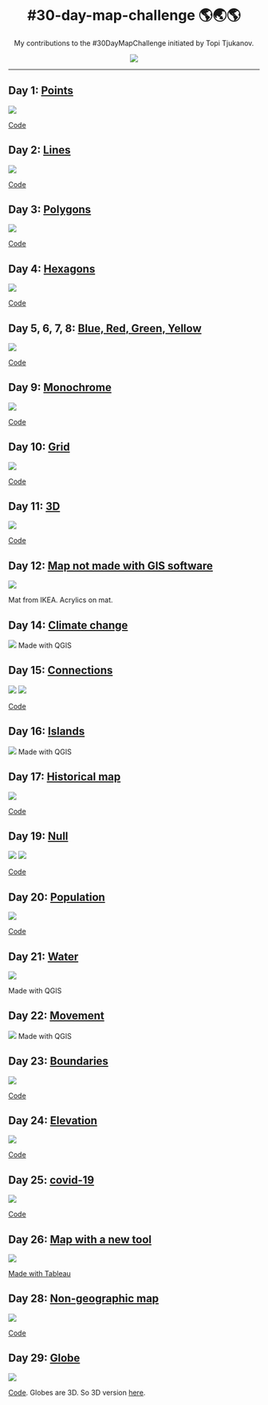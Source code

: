 <h1 align="center">
#30-day-map-challenge 🌎🌏🌎
</h1>

<div align="center">

My contributions to the #30DayMapChallenge initiated by Topi Tjukanov.

![](VIZ/map_challenge_themes_2020.jpg)

</div>

***

## Day 1: [Points](VIZ/day1_points_googlelocation.png)

![](VIZ/day1_points_googlelocation.png)

[Code](CODE/day1_points_googlelocation.R)


## Day 2: [Lines](VIZ/day2_lines_streetgender_delhi.png)

![](VIZ/day2_lines_streetgender_delhi.png)

[Code](CODE/day2_lines_streetgender_delhi.R)


## Day 3: [Polygons](VIZ/day3_polygons_strava.png)

![](VIZ/day3_polygons_strava.png)

[Code](CODE/day3_polygons_strava.R)


## Day 4: [Hexagons](VIZ/day4_hexagon_mumbaitb.png)

![](VIZ/day4_hexagon_mumbaitb.png)

[Code](CODE/day4_hexagon_mumbaitb.R)


## Day 5, 6, 7, 8: [Blue, Red, Green, Yellow](VIZ/day5678_colours_birds.png)

![](VIZ/day5678_colours_birds.png)

[Code](CODE/day5678_colours_birds.R)


## Day 9: [Monochrome](VIZ/day9_monochrome_mumbaibuildings.png)

![](VIZ/day9_monochrome_mumbaibuildings.png)

[Code](CODE/day9_monochrome_mumbaibuildings.R)


## Day 10: [Grid](VIZ/day10_grid_samesexmarriage.png)

![](VIZ/day10_grid_samesexmarriage.png)

[Code](CODE/day10_grid_samesexmarriage.R)


## Day 11: [3D](VIZ/day11_3d_mumbairents.png)

![](VIZ/day11_3d_mumbairents.png)

[Code](CODE/day11_3D_mumbairents.R)


## Day 12: [Map not made with GIS software](VIZ/day12_nogis_doormat.jpeg)

![](VIZ/day12_nogis_doormat.jpeg)

Mat from IKEA. Acrylics on mat.


## Day 14: [Climate change](VIZ/day14_climatechange_mumbaisealevel.png)

![](VIZ/day14_climatechange_mumbaisealevel.png)
Made with QGIS


## Day 15: [Connections](VIZ/day15_connections_mumbaibusslow.png)
![](VIZ/day15_connections_mumbaibusslow.png)
![](VIZ/day15_connections_mumbaibusfast.png)

[Code](CODE/day15_connections_mumbaibusspeed.R)


## Day 16: [Islands](VIZ/day16_islands_mumbaibuildings.png)

![](VIZ/day16_islands_mumbaibuildings.png)
Made with QGIS


## Day 17: [Historical map](VIZ/day17_historical_coffeemovement.png)

![](VIZ/day17_historical_coffeemovement.png)

[Code](CODE/day17_historical_coffeemovement.R)


## Day 19: [Null](VIZ/day19_null_coalplantsnorth.png)
![](VIZ/day19_null_coalplantsnorth.png)
![](VIZ/day19_null_coalplantssouth.png)

[Code](CODE/day19_null_coalplants.R)


## Day 20: [Population](VIZ/day20_population_coviddeaths.gif)

![](VIZ/day20_population_coviddeaths.gif)

[Code](CODE/day20_population_coviddeaths.R)


## Day 21: [Water](VIZ/day21_water_riverbasins.png)

![](VIZ/day21_water_riverbasins.png)

Made with QGIS


## Day 22: [Movement](VIZ/day22_movement_suezcanal.gif)

![](VIZ/day22_movement_suezcanal.gif)
Made with QGIS


## Day 23: [Boundaries](VIZ/day23_boundaries_indialongesttrain.gif)

![](VIZ/day23_boundaries_indialongesttrain.gif)

[Code](CODE/day23_boundaries_indialongesttrain.R)


## Day 24: [Elevation](VIZ/day24_elevation_southIndia.png)

![](VIZ/day24_elevation_southIndia.png)

[Code](CODE/day24_elevation_southIndia.R)


## Day 25: [covid-19](VIZ/day25_covid19_indiavaccination.png)

![](VIZ/day25_covid19_indiavaccination.png)

[Code](CODE/day25_covid19_indiavaccination.R)


## Day 26: [Map with a new tool](VIZ/day26_mapwithnewtool_covidvaccine_gender.png)

![](VIZ/day26_mapwithnewtool_covidvaccine_gender.png)

[Made with Tableau](https://tinyurl.com/3w7dx5cj)


## Day 28: [Non-geographic map](VIZ/day28_nongeographic_femaleLFPR.png)

![](VIZ/day28_nongeographic_femaleLFPR.png)

[Code](CODE/day28_nongeographic_femaleLFPR.R)


## Day 29: [Globe](VIZ/day29_globe_indiavaxexport.png)

![](VIZ/day29_globe_indiavaxexport.png)

[Code](CODE/day29_globe_indiavaxexport.Rmd).
Globes are 3D. So 3D version [here](https://surbhi-bh.github.io/covid19_india_vaccine_export.html).
